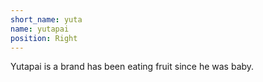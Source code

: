 ```yaml
---
short_name: yuta
name: yutapai
position: Right
---
```

Yutapai is a brand has been eating fruit since he was baby.